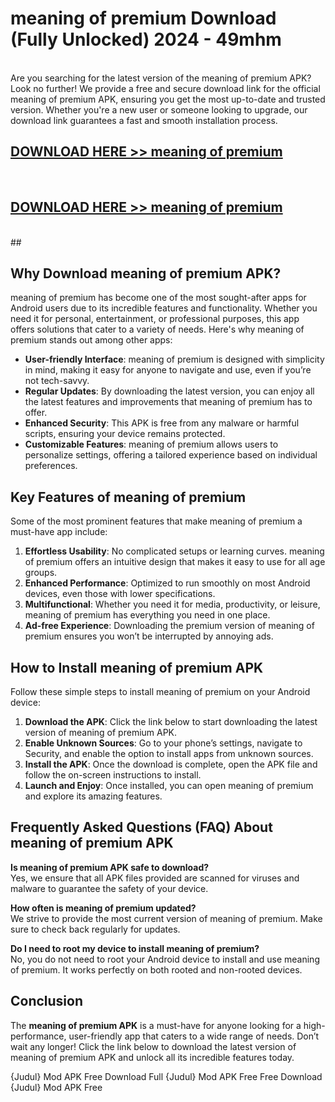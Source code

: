 # meaning of premium Download (Fully Unlocked) 2024 - 49mhm <br>
<br>
Are you searching for the latest version of the meaning of premium APK? Look no further! We provide a free and secure download link for the official meaning of premium APK, ensuring you get the most up-to-date and trusted version. Whether you're a new user or someone looking to upgrade, our download link guarantees a fast and smooth installation process.


## [DOWNLOAD HERE >> meaning of premium](http://leaked.freeplayer.one?title=meaning_of_premium&ref=23)
  <br>

## [DOWNLOAD HERE >> meaning of premium](http://leaked.freeplayer.one?title=meaning_of_premium&ref=23)
  <br>
  ##



## Why Download meaning of premium APK?

meaning of premium has become one of the most sought-after apps for Android users due to its incredible features and functionality. Whether you need it for personal, entertainment, or professional purposes, this app offers solutions that cater to a variety of needs. Here's why meaning of premium stands out among other apps:

- **User-friendly Interface**: meaning of premium is designed with simplicity in mind, making it easy for anyone to navigate and use, even if you’re not tech-savvy.
- **Regular Updates**: By downloading the latest version, you can enjoy all the latest features and improvements that meaning of premium has to offer.
- **Enhanced Security**: This APK is free from any malware or harmful scripts, ensuring your device remains protected.
- **Customizable Features**: meaning of premium allows users to personalize settings, offering a tailored experience based on individual preferences.

## Key Features of meaning of premium

Some of the most prominent features that make meaning of premium a must-have app include:

1. **Effortless Usability**: No complicated setups or learning curves. meaning of premium offers an intuitive design that makes it easy to use for all age groups.
2. **Enhanced Performance**: Optimized to run smoothly on most Android devices, even those with lower specifications.
3. **Multifunctional**: Whether you need it for media, productivity, or leisure, meaning of premium has everything you need in one place.
4. **Ad-free Experience**: Downloading the premium version of meaning of premium ensures you won’t be interrupted by annoying ads.

## How to Install meaning of premium APK

Follow these simple steps to install meaning of premium on your Android device:

1. **Download the APK**: Click the link below to start downloading the latest version of meaning of premium APK.
2. **Enable Unknown Sources**: Go to your phone’s settings, navigate to Security, and enable the option to install apps from unknown sources.
3. **Install the APK**: Once the download is complete, open the APK file and follow the on-screen instructions to install.
4. **Launch and Enjoy**: Once installed, you can open meaning of premium and explore its amazing features.

## Frequently Asked Questions (FAQ) About meaning of premium APK

**Is meaning of premium APK safe to download?**  
Yes, we ensure that all APK files provided are scanned for viruses and malware to guarantee the safety of your device.

**How often is meaning of premium updated?**  
We strive to provide the most current version of meaning of premium. Make sure to check back regularly for updates.

**Do I need to root my device to install meaning of premium?**  
No, you do not need to root your Android device to install and use meaning of premium. It works perfectly on both rooted and non-rooted devices.

## Conclusion

The **meaning of premium APK** is a must-have for anyone looking for a high-performance, user-friendly app that caters to a wide range of needs. Don’t wait any longer! Click the link below to download the latest version of meaning of premium APK and unlock all its incredible features today.

{Judul} Mod APK Free
Download Full {Judul} Mod APK Free
Free Download {Judul} Mod APK Free

